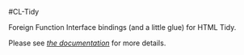 #CL-Tidy

Foreign Function Interface bindings (and a little glue) for HTML Tidy.

Please see *[the documentation](http://common-lisp.net/project/suave/cl-tidy/)* for more details.
